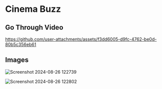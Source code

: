 # Cinema Buzz

## Go Through Video





https://github.com/user-attachments/assets/f3dd6005-d9fc-4762-be0d-80b5c356eb61





## Images 
![Screenshot 2024-08-26 122739](https://github.com/user-attachments/assets/9a2ddb2a-995d-4d4b-94e1-8ab34b333295)

![Screenshot 2024-08-26 122802](https://github.com/user-attachments/assets/a13f74d7-d47f-436c-99eb-79ace3ca9af7)

